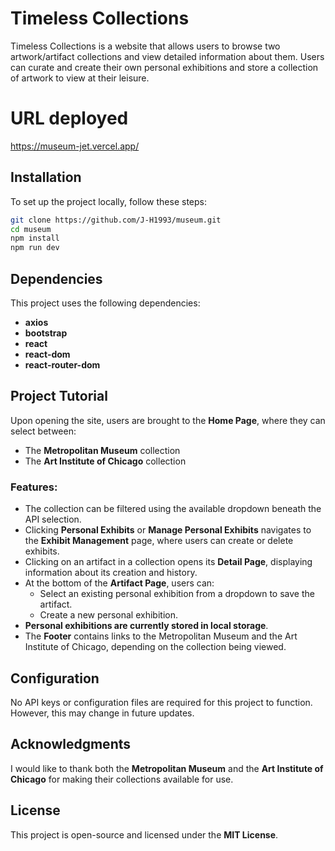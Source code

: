 
# Timeless Collections

Timeless Collections is a website that allows users to browse two artwork/artifact collections and view detailed information about them. Users can curate and create their own personal exhibitions and store a collection of artwork to view at their leisure.

# URL deployed
https://museum-jet.vercel.app/

## Installation

To set up the project locally, follow these steps:


```bash
git clone https://github.com/J-H1993/museum.git
cd museum
npm install
npm run dev
```

## Dependencies

This project uses the following dependencies:

- **axios**
- **bootstrap**
- **react**
- **react-dom**
- **react-router-dom**

## Project Tutorial

Upon opening the site, users are brought to the **Home Page**, where they can select between:
- The **Metropolitan Museum** collection
- The **Art Institute of Chicago** collection

### **Features:**
- The collection can be filtered using the available dropdown beneath the API selection.
- Clicking **Personal Exhibits** or **Manage Personal Exhibits** navigates to the **Exhibit Management** page, where users can create or delete exhibits.
- Clicking on an artifact in a collection opens its **Detail Page**, displaying information about its creation and history.
- At the bottom of the **Artifact Page**, users can:
  - Select an existing personal exhibition from a dropdown to save the artifact.
  - Create a new personal exhibition.
- **Personal exhibitions are currently stored in local storage**.
- The **Footer** contains links to the Metropolitan Museum and the Art Institute of Chicago, depending on the collection being viewed.

## Configuration

No API keys or configuration files are required for this project to function. However, this may change in future updates.

## Acknowledgments

I would like to thank both the **Metropolitan Museum** and the **Art Institute of Chicago** for making their collections available for use.

## License

This project is open-source and licensed under the **MIT License**.

